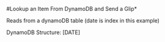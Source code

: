 #Lookup an Item From DynamoDB and Send a Glip*

Reads from a dynamoDB table (date is index in this example)

DynamoDB Structure:
[DATE]
